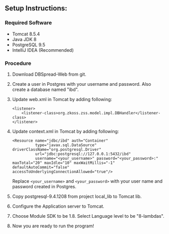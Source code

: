 ## Setup Instructions:

### Required Software

* Tomcat 8.5.4
* Java JDK 8
* PostgreSQL 9.5
* IntelliJ IDEA (Recommended)

### Procedure

1. Download DBSpread-Web from git.

2. Create a user in Postgres with your username and password. Also create a database named "ibd".

3. Update web.xml in Tomcat by adding following:

	```
	<listener>
	    <listener-class>org.zkoss.zss.model.impl.DBHandler</listener-class>
	</listener>
	```

4. Update context.xml in Tomcat by adding following:
	```
	<Resource name="jdbc/ibd" auth="Container"
	          type="javax.sql.DataSource" driverClassName="org.postgresql.Driver"
	          url="jdbc:postgresql://127.0.0.1:5432/ibd"
	          username="<your_username>" password="<your_password>:" maxTotal="20" maxIdle="10" maxWaitMillis="-1" defaultAutoCommit="false" accessToUnderlyingConnectionAllowed="true"/>
	```

	Replace `<your_username>` and `<your_password>` with your user name and password created in Postgres.

5. Copy postgresql-9.4.1208 from project local_lib to Tomcat lib.

6. Configure the Application server to Tomcat.

7. Choose Module SDK to be 1.8.
   Select Language level to be "8-lambdas".

8. Now you are ready to run the program!